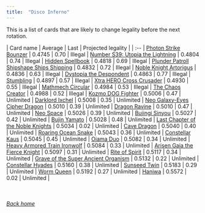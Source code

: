 ```yaml
---
title:  "Disco Inferno"
---
```


This is a list of cards that are likely to change legality before the next rotation.

| Card name | Average | Last | Projected legality |
| :-- |
[Photon Strike Bounzer](https://db.ygoprodeck.com/card/?search=Photon%20Strike%20Bounzer) | 0.4745 | 0.70 | Illegal |
[Number S39: Utopia the Lightning](https://db.ygoprodeck.com/card/?search=Number%20S39:%20Utopia%20the%20Lightning) | 0.4804 | 0.74 | Illegal |
[Hidden Spellbook](https://db.ygoprodeck.com/card/?search=Hidden%20Spellbook) | 0.4818 | 0.69 | Illegal |
[Plunder Patroll Shipshape Ships Shipping](https://db.ygoprodeck.com/card/?search=Plunder%20Patroll%20Shipshape%20Ships%20Shipping) | 0.4832 | 0.72 | Illegal |
[Noble Knight Artorigus](https://db.ygoprodeck.com/card/?search=Noble%20Knight%20Artorigus) | 0.4836 | 0.63 | Illegal |
[Dystopia the Despondent](https://db.ygoprodeck.com/card/?search=Dystopia%20the%20Despondent) | 0.4863 | 0.77 | Illegal |
[Stumbling](https://db.ygoprodeck.com/card/?search=Stumbling) | 0.4897 | 0.57 | Illegal |
[Xtra HERO Cross Crusader](https://db.ygoprodeck.com/card/?search=Xtra%20HERO%20Cross%20Crusader) | 0.4930 | 0.55 | Illegal |
[Mathmech Circular](https://db.ygoprodeck.com/card/?search=Mathmech%20Circular) | 0.4984 | 0.53 | Illegal |
[The Chaos Creator](https://db.ygoprodeck.com/card/?search=The%20Chaos%20Creator) | 0.4988 | 0.52 | Illegal |
[Kozmo DOG Fighter](https://db.ygoprodeck.com/card/?search=Kozmo%20DOG%20Fighter) | 0.5006 | 0.47 | Unlimited |
[Darklord Ixchel](https://db.ygoprodeck.com/card/?search=Darklord%20Ixchel) | 0.5008 | 0.35 | Unlimited |
[Neo Galaxy-Eyes Cipher Dragon](https://db.ygoprodeck.com/card/?search=Neo%20Galaxy-Eyes%20Cipher%20Dragon) | 0.5010 | 0.39 | Unlimited |
[Dragon Ravine](https://db.ygoprodeck.com/card/?search=Dragon%20Ravine) | 0.5010 | 0.47 | Unlimited |
[Neo Space](https://db.ygoprodeck.com/card/?search=Neo%20Space) | 0.5026 | 0.39 | Unlimited |
[Bujingi Sinyou](https://db.ygoprodeck.com/card/?search=Bujingi%20Sinyou) | 0.5027 | 0.42 | Unlimited |
[Bujin Yamato](https://db.ygoprodeck.com/card/?search=Bujin%20Yamato) | 0.5028 | 0.48 | Unlimited |
[Last Chapter of the Noble Knights](https://db.ygoprodeck.com/card/?search=Last%20Chapter%20of%20the%20Noble%20Knights) | 0.5034 | 0.02 | Unlimited |
[Cave Dragon](https://db.ygoprodeck.com/card/?search=Cave%20Dragon) | 0.5040 | 0.40 | Unlimited |
[Roaring Ocean Snake](https://db.ygoprodeck.com/card/?search=Roaring%20Ocean%20Snake) | 0.5043 | 0.36 | Unlimited |
[Constellar Kaus](https://db.ygoprodeck.com/card/?search=Constellar%20Kaus) | 0.5045 | 0.45 | Unlimited |
[Ojama Duo](https://db.ygoprodeck.com/card/?search=Ojama%20Duo) | 0.5082 | 0.34 | Unlimited |
[Heavy Armored Train Ironwolf](https://db.ygoprodeck.com/card/?search=Heavy%20Armored%20Train%20Ironwolf) | 0.5084 | 0.33 | Unlimited |
[Arisen Gaia the Fierce Knight](https://db.ygoprodeck.com/card/?search=Arisen%20Gaia%20the%20Fierce%20Knight) | 0.5097 | 0.31 | Unlimited |
[Rite of Spirit](https://db.ygoprodeck.com/card/?search=Rite%20of%20Spirit) | 0.5117 | 0.34 | Unlimited |
[Grave of the Super Ancient Organism](https://db.ygoprodeck.com/card/?search=Grave%20of%20the%20Super%20Ancient%20Organism) | 0.5132 | 0.22 | Unlimited |
[Constellar Hyades](https://db.ygoprodeck.com/card/?search=Constellar%20Hyades) | 0.5160 | 0.38 | Unlimited |
[Sunseed Twin](https://db.ygoprodeck.com/card/?search=Sunseed%20Twin) | 0.5183 | 0.29 | Unlimited |
[Worm Queen](https://db.ygoprodeck.com/card/?search=Worm%20Queen) | 0.5192 | 0.27 | Unlimited |
[Haniwa](https://db.ygoprodeck.com/card/?search=Haniwa) | 0.5572 | 0.02 | Unlimited |

<br>

###### [Back home](index)
